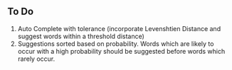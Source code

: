 To Do
-
1.	Auto Complete with tolerance (incorporate Levenshtien Distance and suggest words within a threshold distance)
2.	Suggestions sorted based on probability. Words which are likely to occur with a high probability should be suggested before words which rarely occur.